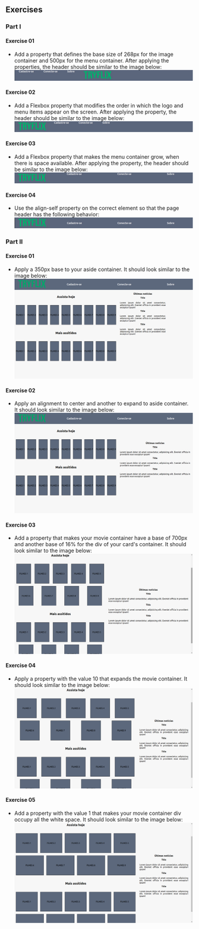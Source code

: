 ## Exercises

### Part I

#### Exercise 01
- Add a property that defines the base size of 268px for the image container and 500px for the menu container. After applying the properties, the header should be similar to the image below:
![Example](images/part-01-image-01.jpeg)

#### Exercise 02
- Add a Flexbox property that modifies the order in which the logo and menu items appear on the screen. After applying the property, the header should be similar to the image below:
![Example](images/part-01-image-02.jpeg)

#### Exercise 03
- Add a Flexbox property that makes the menu container grow, when there is space available. After applying the property, the header should be similar to the image below:
![Example](images/part-01-image-03.jpeg)

#### Exercise 04
- Use the align-self property on the correct element so that the page header has the following behavior:
![Example](images/part-01-image-04.jpeg)

### Part II

#### Exercise 01
- Apply a 350px base to your aside container. It should look similar to the image below:
![Example](images/part-02-image-01.png)

#### Exercise 02
- Apply an alignment to center and another to expand to aside container. It should look similar to the image below:
![Example](images/part-02-image-02.png)

#### Exercise 03
- Add a property that makes your movie container have a base of 700px and another base of 16% for the div of your card's container. It should look similar to the image below:
![Example](images/part-02-image-03.png)

#### Exercise 04
- Apply a property with the value 10 that expands the movie container. It should look similar to the image below:
![Example](images/part-02-image-04.png)

#### Exercise 05
- Add a property with the value 1 that makes your movie container div occupy all the white space. It should look similar to the image below:
![Example](images/part-02-image-05.png)
